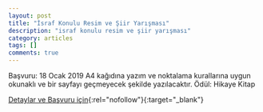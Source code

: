 ```yaml
---
layout: post
title: "İsraf Konulu Resim ve Şiir Yarışması"
description: "israf konulu resim ve şiir yarışması"
category: articles
tags: []
comments: true
---
```


Başvuru: 18 Ocak 2019
A4 kağıdına yazım ve noktalama kurallarına uygun okunaklı  ve bir sayfayı geçmeyecek  şekilde yazılacaktır.
Ödül: Hikaye Kitap

[Detaylar ve Başvuru için](http://kuyucakimamhatip.meb.k12.tr/icerikler/quotisrafquot-konulu-resim-ve-siir-yarismasi_4304946.html?utm_source=edebiyatyarismalari.com&utm_medium=affiliate){:rel="nofollow"}{:target="_blank"}